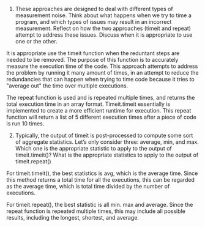 
1. These approaches are designed to deal with different types of
measurement noise. Think about what happens when we try to time
a program, and which types of issues may result in an incorrect
measurement. Reflect on how the two approaches (timeit and
repeat) attempt to address these issues. Discuss when it is
appropriate to use one or the other.


It is appropriate use the timeit function when the reduntant steps are needed to be removed. The purpose of this function is to accurately measure the execution time of the code. This approach attempts to address the problem by running it many amount of times, in an attempt to reduce the redundancies that can happen when trying to time code because it tries to "average out" the time over multiple executions. 


The repeat function is used and is repeated multiple times, and returns the total execution time in an array format. Timeit.timeit essentially is implemented to create a more efficient runtime for execution. This repeat function will return a list of 5 different execution times after a piece of code is run 10 times. 



2. Typically, the output of timeit is post-processed to compute some
sort of aggregate statistics. Let’s only consider three: average, min,
and max. Which one is the appropriate statistic to apply to the output
of timeit.timeit()? What is the appropriate statistics to apply
to the output of timeit.repeat()


For timeit.timeit(), the best statistics is avg, which is the average time. Since this method returns a total time for all the executions, this can be regarded as the average time, which is total time divided by the number of executions. 

For timeit.repeat(), the best statistic is all min. max and average. Since the repeat function is repeated multiple times, this may include all possible results, including the longest, shortest, and average. 

